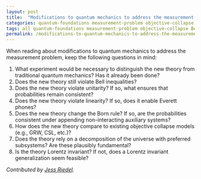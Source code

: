 ```yaml
---
layout: post
title:  "Modifications to quantum mechanics to address the measurement problem"
categories: quantum-foundations measurement-problem objective-collapse Bell-inequality
tags: all quantum-foundations measurement-problem objective-collapse Bell-inequality
permalink: /modifications-to-quantum-mechanics-to-address-the-measurement-problem/
---
```

When reading about modifications to quantum mechanics to address the measurement problem, keep the following questions in mind:

1. What experiment would be necessary to distinguish the new theory from traditional quantum mechanics?  Has it already been done?
2. Does the new theory still violate Bell inequalities?
3. Does the new theory violate unitarity? If so, what ensures that probabilities remain consistent?
4. Does the new theory violate linearity? If so, does it enable Everett phones?
5. Does the new theory change the Born rule? If so, are the probabilities consistent under appending non-interacting auxiliary systems?
6. How does the new theory compare to existing objective collapse models (e.g., GRW, CSL, etc.)?
7. Does the theory rely on a decomposition of the universe with preferred subsystems? Are these plausibly fundamental?
8. Is the theory Lorentz invariant?  If not, does a Lorentz invariant generalization seem feasible?


*Contributed by [Jess Riedel](https://jessriedel.com).* 
